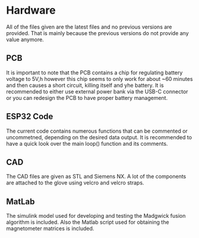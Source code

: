 # Hardware
All of the files given are the latest files and no previous versions are provided. That is mainly because the previous versions do not provide any value anymore.  
## PCB
It is important to note that the PCB contains a chip for regulating battery voltage to 5V,h however this chip seems to only work for about ~60 minutes and then causes a short circuit, killing itself and yhe battery. 
It is recommended to either use external power bank via the USB-C connector or you can redesign the PCB to have proper battery management.  
## ESP32 Code
The current code contains numerous functions that can be commented or uncommetned, depending on the desired data output. It is recommended to have a quick look over the main loop() function and its comments.
## CAD
The CAD files are given as STL and Siemens NX. A lot of the components are attached to the glove using velcro and velcro straps.
## MatLab
The simulink model used for developing and testing the Madgwick fusion algorithm is included. Also the Matlab script used for obtaining the magnetometer matrices is included.
